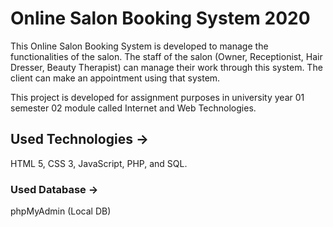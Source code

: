 # Online Salon Booking System 2020

This Online Salon Booking System is developed to manage the functionalities of the salon. The staff of the salon (Owner, Receptionist, Hair Dresser, Beauty Therapist) can manage their work through this system. The client can make an appointment using that system. 

This project is developed for assignment purposes in university year 01 semester 02 module called Internet and Web Technologies.

## Used Technologies -> 
HTML 5, CSS 3, JavaScript, PHP, and SQL.

### Used Database -> 
phpMyAdmin (Local DB)
